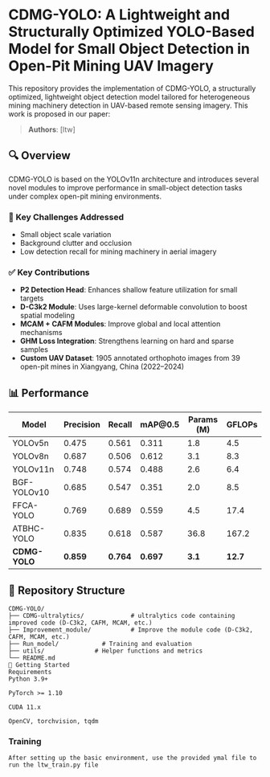 # CDMG-YOLO: A Lightweight and Structurally Optimized YOLO-Based Model for Small Object Detection in Open-Pit Mining UAV Imagery
This repository provides the implementation of CDMG-YOLO, a structurally optimized, lightweight object detection model tailored for heterogeneous mining machinery detection in UAV-based remote sensing imagery. This work is proposed in our paper:

> **Authors**: [ltw]

## 🔍 Overview

CDMG-YOLO is based on the YOLOv11n architecture and introduces several novel modules to improve performance in small-object detection tasks under complex open-pit mining environments.

### 🚧 Key Challenges Addressed

* Small object scale variation
* Background clutter and occlusion
* Low detection recall for mining machinery in aerial imagery

### ✅ Key Contributions

* **P2 Detection Head**: Enhances shallow feature utilization for small targets
* **D-C3k2 Module**: Uses large-kernel deformable convolution to boost spatial modeling
* **MCAM + CAFM Modules**: Improve global and local attention mechanisms
* **GHM Loss Integration**: Strengthens learning on hard and sparse samples
* **Custom UAV Dataset**: 1905 annotated orthophoto images from 39 open-pit mines in Xiangyang, China (2022–2024)

## 📊 Performance

| Model         | Precision | Recall    | mAP\@0.5  | Params (M) | GFLOPs   |
| ------------- | --------- | --------- | --------- | ---------- | -------- |
| YOLOv5n       | 0.475     | 0.561     | 0.311     | 1.8        | 4.5      |
| YOLOv8n       | 0.687     | 0.506     | 0.612     | 3.1        | 8.3      |
| YOLOv11n      | 0.748     | 0.574     | 0.488     | 2.6        | 6.4      |
|BGF-YOLOv10	  | 0.685     |0.547      |0.351	    |2.0	       |8.5	    |
|FFCA-YOLO	    |0.769	      |0.689	      |0.559    |4.5	     |17.4	    |
|ATBHC-YOLO	    |0.835     |0.618    |0.587    |36.8	     |167.2    |
| **CDMG-YOLO** | **0.859** | **0.764** | **0.697** | **3.1**    | **12.7** |

## 📁 Repository Structure
```
CDMG-YOLO/
├── CDMG-ultralytics/             # ultralytics code containing improved code (D-C3k2, CAFM, MCAM, etc.)
├── Improvement_module/           # Improve the module code (D-C3k2, CAFM, MCAM, etc.)
├── Run_model/            # Training and evaluation 
├── utils/              # Helper functions and metrics
└── README.md
🚀 Getting Started
Requirements
Python 3.9+

PyTorch >= 1.10

CUDA 11.x

OpenCV, torchvision, tqdm
```

### Training
```
After setting up the basic environment, use the provided ymal file to run the ltw_train.py file
```


